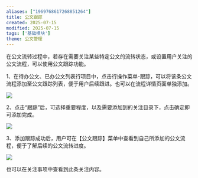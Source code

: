 ```yaml
---
aliases: ["1969768617268851264"]
title: 公文跟踪
created: 2025-07-15
modified: 2025-07-15
tags: ['基础模块']
theme: 公文管理
---
```


在公文流转过程中，若存在需要关注某些特定公文的流转状态，或设置用户关注的公文流程，可以使用公文跟踪功能。

1、在待办公文、已办公文列表行项目中，点击行操作菜单-跟踪，可以将该条公文流程添加至公文跟踪列表，便于用户后续跟进。也可以在流程详情页面单独添加。

![](https://myhelpdoc.oss-cn-heyuan.aliyuncs.com/mdimages/e25f24b2967592f247140e18567cf428.jpg)

2、点击“跟踪”后，可选择重要程度，以及需要添加到的关注目录下，点击确定即可添加完成。

![](https://myhelpdoc.oss-cn-heyuan.aliyuncs.com/mdimages/15a5c34e96bd183fefa6beb48e1ebbd4.jpg)

3、添加跟踪成功后，用户可在【公文跟踪】菜单中查看到自己所添加的公文流程，便于了解后续的公文流转进度。

![](https://myhelpdoc.oss-cn-heyuan.aliyuncs.com/mdimages/609964017823ab6830f1467e890ac106.jpg)

也可以在关注事项中查看到此条关注内容。

